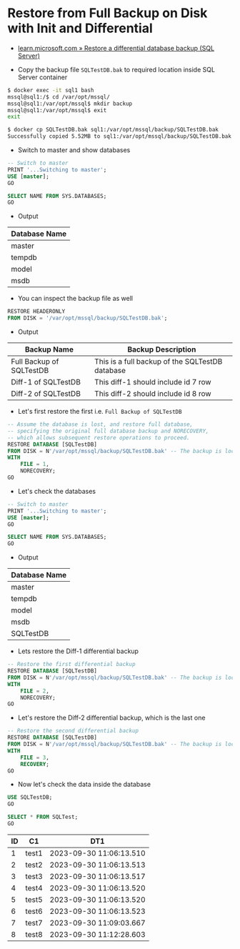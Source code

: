 # Restore from Full Backup on Disk with Init and Differential

- [learn.microsoft.com » Restore a differential database backup (SQL Server)](https://learn.microsoft.com/en-us/sql/relational-databases/backup-restore/restore-a-differential-database-backup-sql-server?view=sql-server-ver16)

- Copy the backup file `SQLTestDB.bak` to required location inside SQL Server container

```bash
$ docker exec -it sql1 bash
mssql@sql1:/$ cd /var/opt/mssql/
mssql@sql1:/var/opt/mssql$ mkdir backup
mssql@sql1:/var/opt/mssql$ exit 
exit

$ docker cp SQLTestDB.bak sql1:/var/opt/mssql/backup/SQLTestDB.bak
Successfully copied 5.52MB to sql1:/var/opt/mssql/backup/SQLTestDB.bak
```

- Switch to master and show databases

```sql
-- Switch to master
PRINT '...Switching to master';
USE [master];
GO

SELECT NAME FROM SYS.DATABASES;
GO
```

- Output

| Database Name |
|---------------|
| master        |
| tempdb        |
| model         |
| msdb          |

- You can inspect the backup file as well

```sql
RESTORE HEADERONLY 
FROM DISK = '/var/opt/mssql/backup/SQLTestDB.bak';
```

- Output

| Backup Name              | Backup Description                              |
|--------------------------|-------------------------------------------------|
| Full Backup of SQLTestDB | This is a full backup of the SQLTestDB database |
| Diff-1 of SQLTestDB      | This diff-1 should include id 7 row             |
| Diff-2 of SQLTestDB      | This diff-2 should include id 8 row             |

- Let's first restore the first i.e. `Full Backup of SQLTestDB`

```sql
-- Assume the database is lost, and restore full database,   
-- specifying the original full database backup and NORECOVERY,   
-- which allows subsequent restore operations to proceed.
RESTORE DATABASE [SQLTestDB]
FROM DISK = N'/var/opt/mssql/backup/SQLTestDB.bak' -- The backup is located at this location inside database
WITH 
    FILE = 1,
    NORECOVERY;
GO
```

- Let's check the databases

```sql
-- Switch to master
PRINT '...Switching to master';
USE [master];
GO

SELECT NAME FROM SYS.DATABASES;
GO
```

- Output

| Database Name |
|---------------|
| master        |
| tempdb        |
| model         |
| msdb          |
| SQLTestDB     |

- Lets restore the Diff-1 differential backup

```sql
-- Restore the first differential backup
RESTORE DATABASE [SQLTestDB]
FROM DISK = N'/var/opt/mssql/backup/SQLTestDB.bak' -- The backup is located at this location inside database
WITH 
    FILE = 2,
    NORECOVERY;
GO
```

- Let's restore the Diff-2 differential backup, which is the last one

```sql
-- Restore the second differential backup
RESTORE DATABASE [SQLTestDB]
FROM DISK = N'/var/opt/mssql/backup/SQLTestDB.bak' -- The backup is located at this location inside database
WITH 
    FILE = 3,
    RECOVERY;
GO
```

- Now let's check the data inside the database

```sql
USE SQLTestDB;
GO

SELECT * FROM SQLTest;
GO
```

| ID | C1    | DT1                     |
|----|-------|-------------------------|
| 1  | test1 | 2023-09-30 11:06:13.510 |
| 2  | test2 | 2023-09-30 11:06:13.513 |
| 3  | test3 | 2023-09-30 11:06:13.517 |
| 4  | test4 | 2023-09-30 11:06:13.520 |
| 5  | test5 | 2023-09-30 11:06:13.520 |
| 6  | test6 | 2023-09-30 11:06:13.523 |
| 7  | test7 | 2023-09-30 11:09:03.667 |
| 8  | test8 | 2023-09-30 11:12:28.603 |